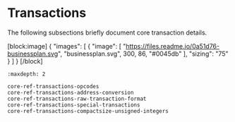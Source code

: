 # Transactions

The following subsections briefly document core transaction details.

[block:image]
{
  "images": [
    {
      "image": [
        "https://files.readme.io/0a51d76-businessplan.svg",
        "businessplan.svg",
        300,
        86,
        "#0045db"
      ],
      "sizing": "75"
    }
  ]
}
[/block]

```{toctree}
:maxdepth: 2

core-ref-transactions-opcodes
core-ref-transactions-address-conversion
core-ref-transactions-raw-transaction-format
core-ref-transactions-special-transactions
core-ref-transactions-compactsize-unsigned-integers
```
